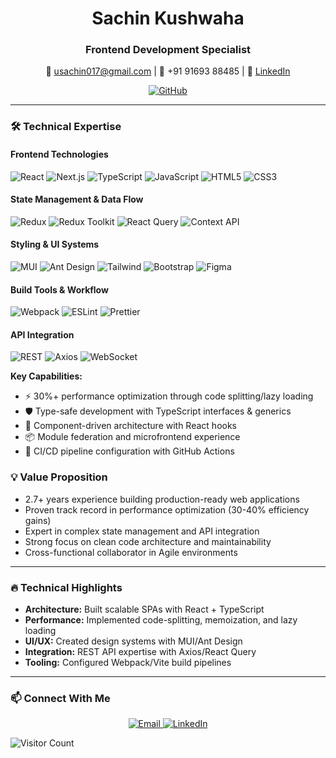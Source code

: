 <div align="center">

# **Sachin Kushwaha**  
### **Frontend Development Specialist**  
📧 [usachin017@gmail.com](mailto:usachin017@gmail.com) | 📱 +91 91693 88485 | 🔗 [LinkedIn](https://linkedin.com/in/kushsachin)

[![GitHub](https://img.shields.io/badge/View_Projects-black?style=for-the-badge&logo=github)](https://github.com/yourusername)

</div>

---
### 🛠 **Technical Expertise**

#### **Frontend Technologies**
![React](https://img.shields.io/badge/React-61DAFB?style=flat&logo=react&logoColor=black)
![Next.js](https://img.shields.io/badge/Next.js-000000?style=flat&logo=nextdotjs&logoColor=white)
![TypeScript](https://img.shields.io/badge/TypeScript-3178C6?style=flat&logo=typescript&logoColor=white)
![JavaScript](https://img.shields.io/badge/JavaScript-F7DF1E?style=flat&logo=javascript&logoColor=black)
![HTML5](https://img.shields.io/badge/HTML5-E34F26?style=flat&logo=html5&logoColor=white)
![CSS3](https://img.shields.io/badge/CSS3-1572B6?style=flat&logo=css3&logoColor=white)

#### **State Management & Data Flow**
![Redux](https://img.shields.io/badge/Redux-764ABC?style=flat&logo=redux&logoColor=white)
![Redux Toolkit](https://img.shields.io/badge/Redux_Toolkit-764ABC?style=flat&logo=redux&logoColor=white)
![React Query](https://img.shields.io/badge/React_Query-FF4154?style=flat&logo=reactquery&logoColor=white)
![Context API](https://img.shields.io/badge/Context_API-61DAFB?style=flat&logo=react&logoColor=black)

#### **Styling & UI Systems**
![MUI](https://img.shields.io/badge/Material_UI-007FFF?style=flat&logo=mui&logoColor=white)
![Ant Design](https://img.shields.io/badge/Ant_Design-0170FE?style=flat&logo=antdesign&logoColor=white)
![Tailwind](https://img.shields.io/badge/Tailwind_CSS-06B6D4?style=flat&logo=tailwindcss&logoColor=white)
![Bootstrap](https://img.shields.io/badge/Bootstrap-7952B3?style=flat&logo=bootstrap&logoColor=white)
![Figma](https://img.shields.io/badge/Figma-F24E1E?style=flat&logo=figma&logoColor=white)

#### **Build Tools & Workflow**
![Webpack](https://img.shields.io/badge/Webpack-8DD6F9?style=flat&logo=webpack&logoColor=black)
![ESLint](https://img.shields.io/badge/ESLint-4B32C3?style=flat&logo=eslint&logoColor=white)
![Prettier](https://img.shields.io/badge/Prettier-F7B93E?style=flat&logo=prettier&logoColor=black)

#### **API Integration**
![REST](https://img.shields.io/badge/REST_API-FF6F61?style=flat&logo=rest&logoColor=white)
![Axios](https://img.shields.io/badge/Axios-5A29E4?style=flat&logo=axios&logoColor=white)
![WebSocket](https://img.shields.io/badge/WebSocket-010101?style=flat&logo=websocket&logoColor=white)

**Key Capabilities:**
- ⚡ 30%+ performance optimization through code splitting/lazy loading
- 🛡️ Type-safe development with TypeScript interfaces & generics
- 🎯 Component-driven architecture with React hooks
- 📦 Module federation and microfrontend experience
- 🔄 CI/CD pipeline configuration with GitHub Actions

### 💡 **Value Proposition**

- 2.7+ years experience building production-ready web applications
- Proven track record in performance optimization (30-40% efficiency gains)
- Expert in complex state management and API integration
- Strong focus on clean code architecture and maintainability
- Cross-functional collaborator in Agile environments

---

### 🔥 **Technical Highlights**

- **Architecture:** Built scalable SPAs with React + TypeScript
- **Performance:** Implemented code-splitting, memoization, and lazy loading
- **UI/UX:** Created design systems with MUI/Ant Design
- **Integration:** REST API expertise with Axios/React Query
- **Tooling:** Configured Webpack/Vite build pipelines

---

### 📫 **Connect With Me**

<p align="center">
  <a href="mailto:usachin017@gmail.com">
    <img src="https://img.shields.io/badge/Email_Me-D14836?style=for-the-badge&logo=gmail&logoColor=white" alt="Email">
  </a>
  <a href="https://linkedin.com/in/kushsachin">
    <img src="https://img.shields.io/badge/LinkedIn-Professional_Network-blue?style=for-the-badge&logo=linkedin" alt="LinkedIn">
  </a>
</p>

![Visitor Count](https://komarev.com/ghpvc/?username=yourusername&label=Profile+Views&color=blueviolet&style=flat)
